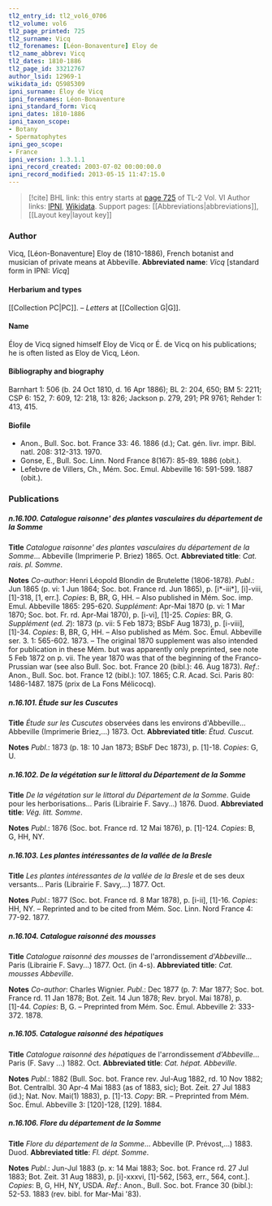 ```yaml
---
tl2_entry_id: tl2_vol6_0706
tl2_volume: vol6
tl2_page_printed: 725
tl2_surname: Vicq
tl2_forenames: [Léon-Bonaventure] Eloy de
tl2_name_abbrev: Vicq
tl2_dates: 1810-1886
tl2_page_id: 33212767
author_lsid: 12969-1
wikidata_id: Q5985309
ipni_surname: Éloy de Vicq
ipni_forenames: Léon-Bonaventure
ipni_standard_form: Vicq
ipni_dates: 1810-1886
ipni_taxon_scope: 
- Botany
- Spermatophytes
ipni_geo_scope: 
- France
ipni_version: 1.3.1.1
ipni_record_created: 2003-07-02 00:00:00.0
ipni_record_modified: 2013-05-15 11:47:15.0
---
```


> [!cite] BHL link: this entry starts at [page 725](https://www.biodiversitylibrary.org/page/33212767) of TL-2 Vol. VI
> Author links: [IPNI](https://www.ipni.org/a/12969-1), [Wikidata](https://www.wikidata.org/wiki/Q5985309). Support pages: [[Abbreviations|abbreviations]], [[Layout key|layout key]]

### Author

Vicq, \[Léon-Bonaventure\] Eloy de (1810-1886), French botanist and musician of private means at Abbeville. 
**Abbreviated name**: *Vicq* \[standard form in IPNI: *Vicq*\]

#### Herbarium and types

[[Collection PC|PC]]. – *Letters* at [[Collection G|G]].

#### Name

Éloy de Vicq signed himself Eloy de Vicq or É. de Vicq on his publications; he is often listed as Eloy de Vicq, Léon.

#### Bibliography and biography

Barnhart 1: 506 (b. 24 Oct 1810, d. 16 Apr 1886); BL 2: 204, 650; BM 5: 2211; CSP 6: 152, 7: 609, 12: 218, 13: 826; Jackson p. 279, 291; PR 9761; Rehder 1: 413, 415.

#### Biofile

- Anon., Bull. Soc. bot. France 33: 46. 1886 (d.); Cat. gén. livr. impr. Bibl. natl. 208: 312-313. 1970.
- Gonse, E., Bull. Soc. Linn. Nord France 8(167): 85-89. 1886 (obit.).
- Lefebvre de Villers, Ch., Mém. Soc. Emul. Abbeville 16: 591-599. 1887 (obit.).

### Publications

##### n.16.100. Catalogue raisonne' des plantes vasculaires du département de la Somme

**Title**
*Catalogue raisonne' des plantes vasculaires du département de la Somme*... Abbeville (Imprimerie P. Briez) 1865. Oct.
**Abbreviated title**: *Cat. rais. pl. Somme*.

**Notes**
*Co-author*: Henri Léopold Blondin de Brutelette (1806-1878).
*Publ*.: Jun 1865 (p. vi: 1 Jun 1864; Soc. bot. France rd. Jun 1865), p. \[i\*-iii\*\], \[i\]-viii, \[1\]-318, \[1, err.\]. *Copies*: B, BR, G, HH. – Also published in Mém. Soc. imp. Emul. Abbeville 1865: 295-620.
*Supplément*: Apr-Mai 1870 (p. vi: 1 Mar 1870; Soc. bot. Fr. rd. Apr-Mai 1870), p. \[i-vi\], \[1\]-25. *Copies*: BR, G.
*Supplément* (*ed. 2*): 1873 (p. vii: 5 Feb 1873; BSbF Aug 1873), p. \[i-viii\], \[1\]-34. *Copies*: B, BR, G, HH. – Also published as Mém. Soc. Émul. Abbeville ser. 3. 1: 565-602. 1873. – The original 1870 supplement was also intended for publication in these Mém. but was apparently only preprinted, see note 5 Feb 1872 on p. vii. The year 1870 was that of the beginning of the Franco-Prussian war (see also Bull. Soc. bot. France 20 (bibl.): 46. Aug 1873).
*Ref*.: Anon., Bull. Soc. bot. France 12 (bibl.): 107. 1865; C.R. Acad. Sci. Paris 80: 1486-1487. 1875 (prix de La Fons Mélicocq).

##### n.16.101. Étude sur les Cuscutes

**Title**
*Étude sur les Cuscutes* observées dans les environs d'Abbeville... Abbeville (Imprimerie Briez,...) 1873. Oct.
**Abbreviated title**: *Étud. Cuscut.*

**Notes**
*Publ*.: 1873 (p. 18: 10 Jan 1873; BSbF Dec 1873), p. \[1\]-18. *Copies*: G, U.

##### n.16.102. De la végétation sur le littoral du Département de la Somme

**Title**
*De la végétation sur le littoral du Département de la Somme*. Guide pour les herborisations... Paris (Librairie F. Savy...) 1876. Duod.
**Abbreviated title**: *Vég. litt. Somme*.

**Notes**
*Publ*.: 1876 (Soc. bot. France rd. 12 Mai 1876), p. \[1\]-124. *Copies*: B, G, HH, NY.

##### n.16.103. Les plantes intéressantes de la vallée de la Bresle

**Title**
*Les plantes intéressantes de la vallée de la Bresle* et de ses deux versants... Paris (Librairie F. Savy,...) 1877. Oct.

**Notes**
*Publ*.: 1877 (Soc. bot. France rd. 8 Mar 1878), p. \[i-ii\], \[1\]-16. *Copies*: HH, NY. – Reprinted and to be cited from Mém. Soc. Linn. Nord France 4: 77-92. 1877.

##### n.16.104. Catalogue raisonné des mousses

**Title**
*Catalogue raisonné des mousses* de l'arrondissement *d'Abbeville*... Paris (Librairie F. Savy...) 1877. Oct. (in 4-s).
**Abbreviated title**: *Cat. mousses Abbeville*.

**Notes**
*Co-author*: Charles Wignier.
*Publ*.: Dec 1877 (p. 7: Mar 1877; Soc. bot. France rd. 11 Jan 1878; Bot. Zeit. 14 Jun 1878; Rev. bryol. Mai 1878), p. \[1\]-44. *Copies*: B, G. – Preprinted from Mém. Soc. Émul. Abbeville 2: 333-372. 1878.

##### n.16.105. Catalogue raisonné des hépatiques

**Title**
*Catalogue raisonné des hépatiques* de l'arrondissement *d'Abbeville*... Paris (F. Savy ...) 1882. Oct.
**Abbreviated title**: *Cat. hépat. Abbeville*.

**Notes**
*Publ*.: 1882 (Bull. Soc. bot. France rev. Jul-Aug 1882, rd. 10 Nov 1882; Bot. Centralbl. 30 Apr-4 Mai 1883 (as of 1883, sic); Bot. Zeit. 27 Jul 1883 (id.); Nat. Nov. Mai(1) 1883), p. \[1\]-13. *Copy*: BR. – Preprinted from Mém. Soc. Émul. Abbeville 3: \[120\]-128, \[129\]. 1884.

##### n.16.106. Flore du département de la Somme

**Title**
*Flore du département de la Somme*... Abbeville (P. Prévost,...) 1883. Duod.
**Abbreviated title**: *Fl. dépt. Somme*.

**Notes**
*Publ*.: Jun-Jul 1883 (p. x: 14 Mai 1883; Soc. bot. France rd. 27 Jul 1883; Bot. Zeit. 31 Aug 1883), p. \[i\]-xxxvi, \[1\]-562, \[563, err., 564, cont.\]. *Copies*: B, G, HH, NY, USDA.
*Ref*.: Anon., Bull. Soc. bot. France 30 (bibl.): 52-53. 1883 (rev. bibl. for Mar-Mai '83).

